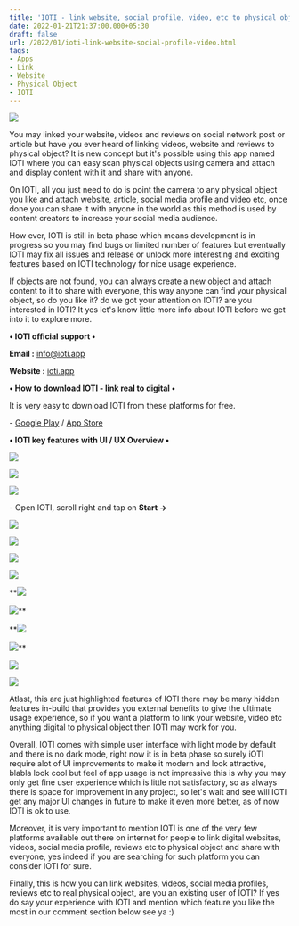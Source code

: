 ```yaml
---
title: 'IOTI - link website, social profile, video, etc to physical object.'
date: 2022-01-21T21:37:00.000+05:30
draft: false
url: /2022/01/ioti-link-website-social-profile-video.html
tags: 
- Apps
- Link
- Website
- Physical Object
- IOTI
---
```


 [![](https://lh3.googleusercontent.com/-K333iBQIu0I/YerORhkvEQI/AAAAAAAAIqY/9tw-NBe3rTgWRsq051hRl378D3gZizYXwCNcBGAsYHQ/s1600/1642778178034500-0.png)](https://lh3.googleusercontent.com/-K333iBQIu0I/YerORhkvEQI/AAAAAAAAIqY/9tw-NBe3rTgWRsq051hRl378D3gZizYXwCNcBGAsYHQ/s1600/1642778178034500-0.png) 

  

You may linked your website, videos and reviews on social network post or article but have you ever heard of linking videos, website and reviews to physical object? It is new concept but it's possible using this app named IOTI where you can easy scan physical objects using camera and attach and display content with it and share with anyone.

  

On IOTI, all you just need to do is point the camera to any physical object you like and attach website, article, social media profile and video etc, once done you can share it with anyone in the world as this method is used by content creators to increase your social media audience.

  

How ever, IOTI is still in beta phase which means development is in progress so you may find bugs or limited number of features but eventually IOTI may fix all issues and release or unlock more interesting and exciting features based on IOTI technology for nice usage experience.

  

If objects are not found, you can always create a new object and attach content to it to share with everyone, this way anyone can find your physical object, so do you like it? do we got your attention on IOTI? are you interested in IOTI? It yes let's know little more info about IOTI before we get into it to explore more.

  

**• IOTI official support •**

**Email :** [info@ioti.app](http://info@ioti.app)

**Website :** [ioti.app](http://ioti.app)

  

**• How to download IOTI - link real to digital •**

It is very easy to download IOTI from these platforms for free.

  

\- [Google Play](https://play.google.com/store/apps/details?id=com.collectivevision.ioti) / [App Store](https://apps.apple.com/app/apple-store/id1523986797?pt=119714298&ct=ioti.app_main_page&mt=8)

**• IOTI key features with UI / UX Overview •**

 **[![](https://lh3.googleusercontent.com/-xh1sLGv7Mno/YeraJ9UP3nI/AAAAAAAAIrQ/n_zfnJW7wgEojj9wLHByZ_1QNlUAzW-DACNcBGAsYHQ/s1600/1642781218950028-0.png)](https://lh3.googleusercontent.com/-xh1sLGv7Mno/YeraJ9UP3nI/AAAAAAAAIrQ/n_zfnJW7wgEojj9wLHByZ_1QNlUAzW-DACNcBGAsYHQ/s1600/1642781218950028-0.png)** 

 **[![](https://lh3.googleusercontent.com/-eKtghJl3VMU/YeraI-65boI/AAAAAAAAIrM/Gk1Esco0TEIPKI_bqsGtC45x6clg1DwaQCNcBGAsYHQ/s1600/1642781214195957-1.png)](https://lh3.googleusercontent.com/-eKtghJl3VMU/YeraI-65boI/AAAAAAAAIrM/Gk1Esco0TEIPKI_bqsGtC45x6clg1DwaQCNcBGAsYHQ/s1600/1642781214195957-1.png)** 

 **[![](https://lh3.googleusercontent.com/-On8sxoMcCiI/YeraHlIzJ6I/AAAAAAAAIrI/k8Jcpgbw12kSkP3p0MhyRnP8ZVHiSUtuQCNcBGAsYHQ/s1600/1642781210045129-2.png)](https://lh3.googleusercontent.com/-On8sxoMcCiI/YeraHlIzJ6I/AAAAAAAAIrI/k8Jcpgbw12kSkP3p0MhyRnP8ZVHiSUtuQCNcBGAsYHQ/s1600/1642781210045129-2.png)** 

\- Open IOTI, scroll right and tap on **Start ->**

 **[![](https://lh3.googleusercontent.com/-LBmIb0dq_jg/YeraGpJ-r3I/AAAAAAAAIrE/N6guiqVMdRMJxZmuM5g7DyYik5QyEFSlQCNcBGAsYHQ/s1600/1642781205337104-3.png)](https://lh3.googleusercontent.com/-LBmIb0dq_jg/YeraGpJ-r3I/AAAAAAAAIrE/N6guiqVMdRMJxZmuM5g7DyYik5QyEFSlQCNcBGAsYHQ/s1600/1642781205337104-3.png)** 

 **[![](https://lh3.googleusercontent.com/-Po619KYGzMo/YeraFSteePI/AAAAAAAAIrA/1YSWoYr4LGoell4mEVYTMPaiTSHfl36HwCNcBGAsYHQ/s1600/1642781202050635-4.png)](https://lh3.googleusercontent.com/-Po619KYGzMo/YeraFSteePI/AAAAAAAAIrA/1YSWoYr4LGoell4mEVYTMPaiTSHfl36HwCNcBGAsYHQ/s1600/1642781202050635-4.png)** 

 **[![](https://lh3.googleusercontent.com/-Vx4DCCFwIe4/YeraEiyG8tI/AAAAAAAAIq8/b--NCeq65y8V0dCiphfuiK7LG8N17EHHwCNcBGAsYHQ/s1600/1642781197524854-5.png)](https://lh3.googleusercontent.com/-Vx4DCCFwIe4/YeraEiyG8tI/AAAAAAAAIq8/b--NCeq65y8V0dCiphfuiK7LG8N17EHHwCNcBGAsYHQ/s1600/1642781197524854-5.png)** 

 **[![](https://lh3.googleusercontent.com/-DdZSBl7Vn1s/YeraDWO57HI/AAAAAAAAIq4/GOdP6bZUbQYrtKYqiMBotJvwrx12a90agCNcBGAsYHQ/s1600/1642781192801499-6.png)](https://lh3.googleusercontent.com/-DdZSBl7Vn1s/YeraDWO57HI/AAAAAAAAIq4/GOdP6bZUbQYrtKYqiMBotJvwrx12a90agCNcBGAsYHQ/s1600/1642781192801499-6.png)** 

 **[![](https://lh3.googleusercontent.com/-uRVsemVi-7k/YeraCCwX15I/AAAAAAAAIq0/IpJu_ahozrc9qlWf3as2L7ZUtBvMvGL6QCNcBGAsYHQ/s1600/1642781188242513-7.png)](https://lh3.googleusercontent.com/-uRVsemVi-7k/YeraCCwX15I/AAAAAAAAIq0/IpJu_ahozrc9qlWf3as2L7ZUtBvMvGL6QCNcBGAsYHQ/s1600/1642781188242513-7.png) 

 [![](https://lh3.googleusercontent.com/-niIv9Ikg40o/YeraBNwsQcI/AAAAAAAAIqw/nhs_B7leLcAkNBJeD3eU_Rvl0fH3fMhVACNcBGAsYHQ/s1600/1642781184009469-8.png)](https://lh3.googleusercontent.com/-niIv9Ikg40o/YeraBNwsQcI/AAAAAAAAIqw/nhs_B7leLcAkNBJeD3eU_Rvl0fH3fMhVACNcBGAsYHQ/s1600/1642781184009469-8.png)** 

 **[![](https://lh3.googleusercontent.com/-BLbRY3l9pKk/YeraAAbjlpI/AAAAAAAAIqs/-4ohPD5ihrM0e3bnnf-C48I2JQ1GXaBhwCNcBGAsYHQ/s1600/1642781179729670-9.png)](https://lh3.googleusercontent.com/-BLbRY3l9pKk/YeraAAbjlpI/AAAAAAAAIqs/-4ohPD5ihrM0e3bnnf-C48I2JQ1GXaBhwCNcBGAsYHQ/s1600/1642781179729670-9.png) 

 [![](https://lh3.googleusercontent.com/-z6oTxm01mHM/YerZ-1nTKyI/AAAAAAAAIqo/2MOnzZjrtc810EMSMxNb3j35X0RzdsHSACNcBGAsYHQ/s1600/1642781175173124-10.png)](https://lh3.googleusercontent.com/-z6oTxm01mHM/YerZ-1nTKyI/AAAAAAAAIqo/2MOnzZjrtc810EMSMxNb3j35X0RzdsHSACNcBGAsYHQ/s1600/1642781175173124-10.png)** 

 **[![](https://lh3.googleusercontent.com/--cT2kjUF-is/YerZ9-WlU2I/AAAAAAAAIqk/rSYEqG1i-iQtKIDWorjogVnFzSO7V5P8ACNcBGAsYHQ/s1600/1642781171065803-11.png)](https://lh3.googleusercontent.com/--cT2kjUF-is/YerZ9-WlU2I/AAAAAAAAIqk/rSYEqG1i-iQtKIDWorjogVnFzSO7V5P8ACNcBGAsYHQ/s1600/1642781171065803-11.png)** 

 **[![](https://lh3.googleusercontent.com/-rKQMaDzKr7I/YerZ8zDF0aI/AAAAAAAAIqg/rM_LbPIkS1QI2CiC7j85GMMTOYZqoNnMwCNcBGAsYHQ/s1600/1642781167566981-12.png)](https://lh3.googleusercontent.com/-rKQMaDzKr7I/YerZ8zDF0aI/AAAAAAAAIqg/rM_LbPIkS1QI2CiC7j85GMMTOYZqoNnMwCNcBGAsYHQ/s1600/1642781167566981-12.png)** 

Atlast, this are just highlighted features of IOTI there may be many hidden features in-build that provides you external benefits to give the ultimate usage experience, so if you want a platform to link your website, video etc anything digital to physical object then IOTI may work for you.

  

Overall, IOTI comes with simple user interface with light mode by default and there is no dark mode, right now it is in beta phase so surely iOTI require alot of UI improvements to make it modern and look attractive, blabla look cool but feel of app usage is not impressive this is why you may only get fine user experience which is little not satisfactory, so as always there is space for improvement in any project, so let's wait and see will IOTI get any major UI changes in future to make it even more better, as of now IOTI is ok to use.

  

Moreover, it is very important to mention IOTI is one of the very few platforms available out there on internet for people to link digital websites, videos, social media profile, reviews etc to physical object and share with everyone, yes indeed if you are searching for such platform you can consider IOTI for sure.

  

Finally, this is how you can link websites, videos, social media profiles, reviews etc to real physical object, are you an existing user of IOTI? If yes do say your experience with IOTI and mention which feature you like the most in our comment section below see ya :)